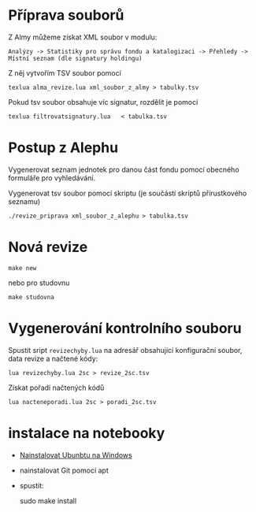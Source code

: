 # Příprava souborů


Z Almy můžeme získat XML soubor v modulu: 

```
Analýzy -> Statistiky pro správu fondu a katalogizaci -> Přehledy -> Místní seznam (dle signatury holdingu)
```

Z něj vytvořím TSV soubor pomocí

    texlua alma_revize.lua xml_soubor_z_almy > tabulky.tsv

Pokud tsv soubor obsahuje víc signatur, rozdělit je pomocí 

    texlua filtrovatsignatury.lua   < tabulka.tsv

# Postup z Alephu

Vygenerovat seznam jednotek pro danou část fondu pomocí obecného formuláře pro vyhledávání.

Vygenerovat tsv soubor pomocí skriptu (je součástí skriptů přírustkového seznamu)

    ./revize_priprava xml_soubor_z_alephu > tabulka.tsv

# Nová revize

    make new

nebo pro studovnu

    make studovna

# Vygenerování kontrolního souboru

Spustit sript `revizechyby.lua` na adresář obsahující konfigurační soubor, data revize a načtené kódy:

    lua revizechyby.lua 2sc > revize_2sc.tsv

Získat pořadí načtených kódů

    lua nacteneporadi.lua 2sc > poradi_2sc.tsv

# instalace na notebooky

- [Nainstalovat Ubunbtu na Windows](https://itsfoss.com/install-bash-on-windows/)
- nainstalovat Git pomocí apt
- spustit:

    sudo make install

